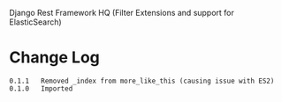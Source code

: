 Django Rest Framework HQ (Filter Extensions and support for ElasticSearch)


# Change Log

    0.1.1   Removed _index from more_like_this (causing issue with ES2)
    0.1.0   Imported